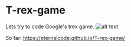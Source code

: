 # T-rex-game
Lets try to code Google's trex game. 
![alt text](http://i.imgur.com/9oO7aQ9.gif "Source Gif")


So far: https://eternalcode.github.io/T-rex-game/

